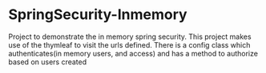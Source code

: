 # SpringSecurity-Inmemory
Project to demonstrate the in memory spring security. This project makes use of the thymleaf to visit the urls defined.  There is a config class which authenticates(in memory users, and access) and has a method to authorize based on users created
